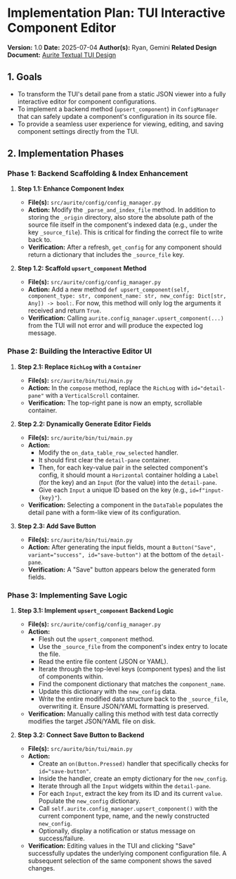 # Implementation Plan: TUI Interactive Component Editor

**Version:** 1.0
**Date:** 2025-07-04
**Author(s):** Ryan, Gemini
**Related Design Document:** [Aurite Textual TUI Design](docs/design/tui.md)

## 1. Goals

*   To transform the TUI's detail pane from a static JSON viewer into a fully interactive editor for component configurations.
*   To implement a backend method (`upsert_component`) in `ConfigManager` that can safely update a component's configuration in its source file.
*   To provide a seamless user experience for viewing, editing, and saving component settings directly from the TUI.

## 2. Implementation Phases

### Phase 1: Backend Scaffolding & Index Enhancement

1.  **Step 1.1: Enhance Component Index**
    *   **File(s):** `src/aurite/config/config_manager.py`
    *   **Action:** Modify the `_parse_and_index_file` method. In addition to storing the `_origin` directory, also store the absolute path of the source file itself in the component's indexed data (e.g., under the key `_source_file`). This is critical for finding the correct file to write back to.
    *   **Verification:** After a refresh, `get_config` for any component should return a dictionary that includes the `_source_file` key.

2.  **Step 1.2: Scaffold `upsert_component` Method**
    *   **File(s):** `src/aurite/config/config_manager.py`
    *   **Action:** Add a new method `def upsert_component(self, component_type: str, component_name: str, new_config: Dict[str, Any]) -> bool:`. For now, this method will only log the arguments it received and return `True`.
    *   **Verification:** Calling `aurite.config_manager.upsert_component(...)` from the TUI will not error and will produce the expected log message.

### Phase 2: Building the Interactive Editor UI

1.  **Step 2.1: Replace `RichLog` with a `Container`**
    *   **File(s):** `src/aurite/bin/tui/main.py`
    *   **Action:** In the `compose` method, replace the `RichLog` with `id="detail-pane"` with a `VerticalScroll` container.
    *   **Verification:** The top-right pane is now an empty, scrollable container.

2.  **Step 2.2: Dynamically Generate Editor Fields**
    *   **File(s):** `src/aurite/bin/tui/main.py`
    *   **Action:**
        *   Modify the `on_data_table_row_selected` handler.
        *   It should first clear the `detail-pane` container.
        *   Then, for each key-value pair in the selected component's config, it should mount a `Horizontal` container holding a `Label` (for the key) and an `Input` (for the value) into the `detail-pane`.
        *   Give each `Input` a unique ID based on the key (e.g., `id=f"input-{key}"`).
    *   **Verification:** Selecting a component in the `DataTable` populates the detail pane with a form-like view of its configuration.

3.  **Step 2.3: Add Save Button**
    *   **File(s):** `src/aurite/bin/tui/main.py`
    *   **Action:** After generating the input fields, mount a `Button("Save", variant="success", id="save-button")` at the bottom of the `detail-pane`.
    *   **Verification:** A "Save" button appears below the generated form fields.

### Phase 3: Implementing Save Logic

1.  **Step 3.1: Implement `upsert_component` Backend Logic**
    *   **File(s):** `src/aurite/config/config_manager.py`
    *   **Action:**
        *   Flesh out the `upsert_component` method.
        *   Use the `_source_file` from the component's index entry to locate the file.
        *   Read the entire file content (JSON or YAML).
        *   Iterate through the top-level keys (component types) and the list of components within.
        *   Find the component dictionary that matches the `component_name`.
        *   Update this dictionary with the `new_config` data.
        *   Write the entire modified data structure back to the `_source_file`, overwriting it. Ensure JSON/YAML formatting is preserved.
    *   **Verification:** Manually calling this method with test data correctly modifies the target JSON/YAML file on disk.

2.  **Step 3.2: Connect Save Button to Backend**
    *   **File(s):** `src/aurite/bin/tui/main.py`
    *   **Action:**
        *   Create an `on(Button.Pressed)` handler that specifically checks for `id="save-button"`.
        *   Inside the handler, create an empty dictionary for the `new_config`.
        *   Iterate through all the `Input` widgets within the `detail-pane`.
        *   For each `Input`, extract the key from its ID and its current `value`. Populate the `new_config` dictionary.
        *   Call `self.aurite.config_manager.upsert_component()` with the current component type, name, and the newly constructed `new_config`.
        *   Optionally, display a notification or status message on success/failure.
    *   **Verification:** Editing values in the TUI and clicking "Save" successfully updates the underlying component configuration file. A subsequent selection of the same component shows the saved changes.
